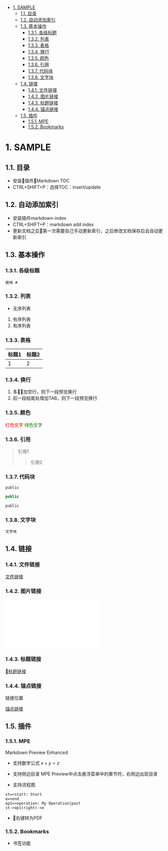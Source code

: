 <!-- TOC -->

- [1. SAMPLE](#1-sample)
    - [1.1. 目录](#11-目录)
    - [1.2. 自动添加索引](#12-自动添加索引)
    - [1.3. 基本操作](#13-基本操作)
        - [1.3.1. 各级标题](#131-各级标题)
        - [1.3.2. 列表](#132-列表)
        - [1.3.3. 表格](#133-表格)
        - [1.3.4. 换行](#134-换行)
        - [1.3.5. 颜色](#135-颜色)
        - [1.3.6. 引用](#136-引用)
        - [1.3.7. 代码块](#137-代码块)
        - [1.3.8. 文字块](#138-文字块)
    - [1.4. 链接](#14-链接)
        - [1.4.1. 文件链接](#141-文件链接)
        - [1.4.2. 图片链接](#142-图片链接)
        - [1.4.3. 标题链接](#143-标题链接)
        - [1.4.4. 锚点链接](#144-锚点链接)
    - [1.5. 插件](#15-插件)
        - [1.5.1. MPE](#151-mpe)
        - [1.5.2. Bookmarks](#152-bookmarks)

<!-- /TOC -->


# 1. SAMPLE

## 1.1. 目录
* 安装插件Markdown TOC
* CTRL+SHIFT+P：选择TOC：insert/update


## 1.2. 自动添加索引
* 安装插件markdown-index
* CTRL+SHIFT+P：markdown add index
* 更新文档之后第一次需要自己手动更新索引，之后修改文档保存后会自动更新索引

## 1.3. 基本操作
### 1.3.1. 各级标题
    使用 #
### 1.3.2. 列表
* 无序列表
1. 有序列表
2. 有序列表
### 1.3.3. 表格
|标题1|标题2|
|-|-|
|1|2|
### 1.3.4. 换行
1. 多加空行，则下一段预览换行
2. 前一段结尾处增加TAB，则下一段预览换行
### 1.3.5. 颜色
<font color=red>红色文字</font>
<font color=green>绿色文字</font>
### 1.3.6. 引用
>引用1
>>引用2
### 1.3.7. 代码块
```
public
```

```java
public
```
```c
public
```
### 1.3.8. 文字块

    文字块

## 1.4. 链接
### 1.4.1. 文件链接
[文件链接](./doucument/***.md)
### 1.4.2. 图片链接
![图片链接](./doucument/***.img)
### 1.4.3. 标题链接
[标题链接](#标题链接)
### 1.4.4. 锚点链接
<div id="id1">链接位置</div>

[锚点链接](#id1)

## 1.5. 插件
### 1.5.1. MPE
Markdown Preview Enhanced
* 支持数学公式
$x+y=z$

* 支持侧边目录
MPE Preview中点击悬浮菜单中的章节符，右侧边出现目录

* 支持流程图
```flow
st=>start: Start
e=>end
op1=>operation: My Operation|past
st->op1(right)->e
```
* 右键转为PDF
### 1.5.2. Bookmarks
* 书签功能




